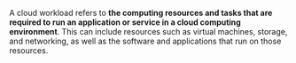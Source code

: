 

A cloud workload refers to **the computing resources and tasks that are required to run an application or service in a cloud computing environment**. This can include resources such as virtual machines, storage, and networking, as well as the software and applications that run on those resources.